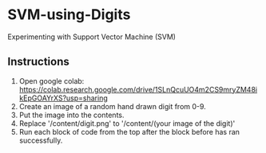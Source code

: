 # SVM-using-Digits
Experimenting with Support Vector Machine (SVM)

## Instructions
1. Open google colab: https://colab.research.google.com/drive/1SLnQcuUO4m2CS9mryZM48ikEpGOAYrXS?usp=sharing
2. Create an image of a random hand drawn digit from 0-9.
3. Put the image into the contents.
4. Replace '/content/digit.png' to '/content/(your image of the digit)'
5. Run each block of code from the top after the block before has ran successfully.
